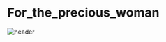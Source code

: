 # For_the_precious_woman
![header](https://capsule-render.vercel.app/api?type=wave&color=auto&height=300&section=header&text=For_the_precious_woman%20render&fontSize=90)

